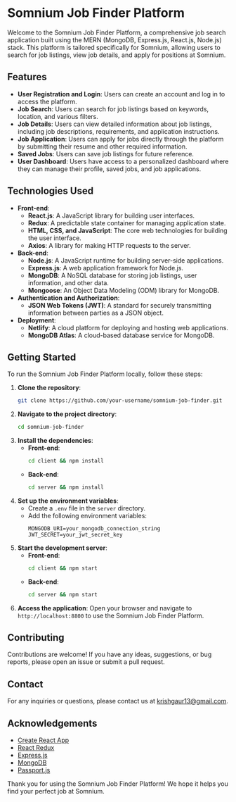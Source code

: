 # Somnium Job Finder Platform

Welcome to the Somnium Job Finder Platform, a comprehensive job search application built using the MERN (MongoDB, Express.js, React.js, Node.js) stack. This platform is tailored specifically for Somnium, allowing users to search for job listings, view job details, and apply for positions at Somnium.

## Features

- **User Registration and Login**: Users can create an account and log in to access the platform.
- **Job Search**: Users can search for job listings based on keywords, location, and various filters.
- **Job Details**: Users can view detailed information about job listings, including job descriptions, requirements, and application instructions.
- **Job Application**: Users can apply for jobs directly through the platform by submitting their resume and other required information.
- **Saved Jobs**: Users can save job listings for future reference.
- **User Dashboard**: Users have access to a personalized dashboard where they can manage their profile, saved jobs, and job applications.

## Technologies Used

- **Front-end**:
  - **React.js**: A JavaScript library for building user interfaces.
  - **Redux**: A predictable state container for managing application state.
  - **HTML, CSS, and JavaScript**: The core web technologies for building the user interface.
  - **Axios**: A library for making HTTP requests to the server.
- **Back-end**:
  - **Node.js**: A JavaScript runtime for building server-side applications.
  - **Express.js**: A web application framework for Node.js.
  - **MongoDB**: A NoSQL database for storing job listings, user information, and other data.
  - **Mongoose**: An Object Data Modeling (ODM) library for MongoDB.
- **Authentication and Authorization**:
  - **JSON Web Tokens (JWT)**: A standard for securely transmitting information between parties as a JSON object.
- **Deployment**:
  - **Netlify**: A cloud platform for deploying and hosting web applications.
  - **MongoDB Atlas**: A cloud-based database service for MongoDB.

## Getting Started

To run the Somnium Job Finder Platform locally, follow these steps:

1. **Clone the repository**: 
   ```bash
   git clone https://github.com/your-username/somnium-job-finder.git
   ```
2. **Navigate to the project directory**:
   ```bash
   cd somnium-job-finder
   ```
3. **Install the dependencies**:
   - **Front-end**:
     ```bash
     cd client && npm install
     ```
   - **Back-end**:
     ```bash
     cd server && npm install
     ```
4. **Set up the environment variables**:
   - Create a `.env` file in the `server` directory.
   - Add the following environment variables:
     ```plaintext
     MONGODB_URI=your_mongodb_connection_string
     JWT_SECRET=your_jwt_secret_key
     ```
5. **Start the development server**:
   - **Front-end**:
     ```bash
     cd client && npm start
     ```
   - **Back-end**:
     ```bash
     cd server && npm start
     ```
6. **Access the application**: Open your browser and navigate to `http://localhost:8800` to use the Somnium Job Finder Platform.

## Contributing

Contributions are welcome! If you have any ideas, suggestions, or bug reports, please open an issue or submit a pull request.

## Contact

For any inquiries or questions, please contact us at [krishgaur13@gmail.com](mailto:krishgaur13@gmail.com).

## Acknowledgements

- [Create React App](https://create-react-app.dev/)
- [React Redux](https://react-redux.js.org/)
- [Express.js](https://expressjs.com/)
- [MongoDB](https://www.mongodb.com/)
- [Passport.js](http://www.passportjs.org/)

Thank you for using the Somnium Job Finder Platform! We hope it helps you find your perfect job at Somnium.
